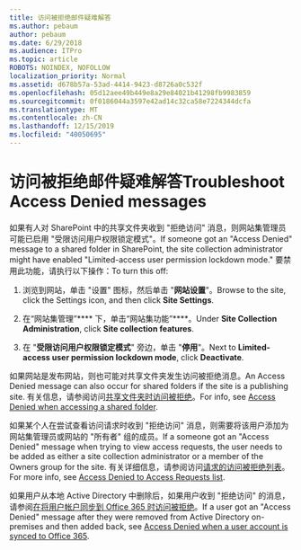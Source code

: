 ```yaml
---
title: 访问被拒绝邮件疑难解答
ms.author: pebaum
author: pebaum
ms.date: 6/29/2018
ms.audience: ITPro
ms.topic: article
ROBOTS: NOINDEX, NOFOLLOW
localization_priority: Normal
ms.assetid: d678b57a-53ad-4414-9423-d8726a0c532f
ms.openlocfilehash: 05d12aee49b449e8a29e84021b41298fb9983859
ms.sourcegitcommit: 0f0186044a3597e42ad14c32ca58e7224344dcfa
ms.translationtype: MT
ms.contentlocale: zh-CN
ms.lasthandoff: 12/15/2019
ms.locfileid: "40050695"
---
```

# <a name="troubleshoot-access-denied-messages"></a><span data-ttu-id="b9528-102">访问被拒绝邮件疑难解答</span><span class="sxs-lookup"><span data-stu-id="b9528-102">Troubleshoot Access Denied messages</span></span>

<span data-ttu-id="b9528-103">如果有人对 SharePoint 中的共享文件夹收到 "拒绝访问" 消息，则网站集管理员可能已启用 "受限访问用户权限锁定模式"。</span><span class="sxs-lookup"><span data-stu-id="b9528-103">If someone got an "Access Denied" message to a shared folder in SharePoint, the site collection administrator might have enabled "Limited-access user permission lockdown mode."</span></span> <span data-ttu-id="b9528-104">要禁用此功能，请执行以下操作：</span><span class="sxs-lookup"><span data-stu-id="b9528-104">To turn this off:</span></span> 
  
1. <span data-ttu-id="b9528-105">浏览到网站，单击 "设置" 图标，然后单击 "**网站设置**"。</span><span class="sxs-lookup"><span data-stu-id="b9528-105">Browse to the site, click the Settings icon, and then click **Site Settings**.</span></span>
    
2. <span data-ttu-id="b9528-106">在“网站集管理”\*\*\*\* 下，单击“网站集功能”\*\*\*\*。</span><span class="sxs-lookup"><span data-stu-id="b9528-106">Under **Site Collection Administration**, click **Site collection features**.</span></span>
    
3. <span data-ttu-id="b9528-107">在 "**受限访问用户权限锁定模式**" 旁边，单击 "**停用**"。</span><span class="sxs-lookup"><span data-stu-id="b9528-107">Next to **Limited-access user permission lockdown mode**, click **Deactivate**.</span></span>
    
<span data-ttu-id="b9528-108">如果网站是发布网站，则也可能对共享文件夹发生访问被拒绝消息。</span><span class="sxs-lookup"><span data-stu-id="b9528-108">An Access Denied message can also occur for shared folders if the site is a publishing site.</span></span> <span data-ttu-id="b9528-109">有关信息，请参阅访问[共享文件夹时访问被拒绝](https://go.microsoft.com/fwlink/?linkid=2004317)。</span><span class="sxs-lookup"><span data-stu-id="b9528-109">For info, see [Access Denied when accessing a shared folder](https://go.microsoft.com/fwlink/?linkid=2004317).</span></span>
  
<span data-ttu-id="b9528-110">如果某个人在尝试查看访问请求时收到 "拒绝访问" 消息，则需要将该用户添加为网站集管理员或网站的 "所有者" 组的成员。</span><span class="sxs-lookup"><span data-stu-id="b9528-110">If a someone got an "Access Denied" message when trying to view access requests, the user needs to be added as either a site collection administrator or a member of the Owners group for the site.</span></span> <span data-ttu-id="b9528-111">有关详细信息，请参阅访问[请求的访问被拒绝列表](https://go.microsoft.com/fwlink/?linkid=2004220)。</span><span class="sxs-lookup"><span data-stu-id="b9528-111">For more info, see [Access Denied to Access Requests list](https://go.microsoft.com/fwlink/?linkid=2004220).</span></span>
  
<span data-ttu-id="b9528-112">如果用户从本地 Active Directory 中删除后，如果用户收到 "拒绝访问" 的消息，请参阅[在将用户帐户同步到 Office 365 时访问被拒绝](https://go.microsoft.com/fwlink/?linkid=2004318)。</span><span class="sxs-lookup"><span data-stu-id="b9528-112">If a user got an "Access Denied" message after they were removed from Active Directory on-premises and then added back, see [Access Denied when a user account is synced to Office 365](https://go.microsoft.com/fwlink/?linkid=2004318).</span></span>
  

